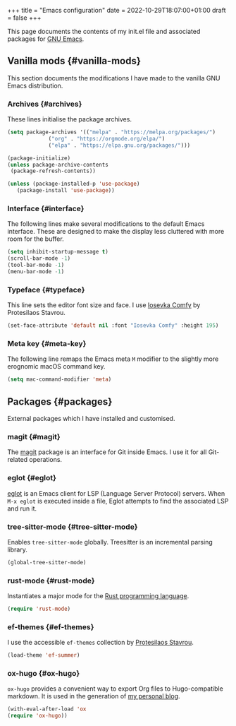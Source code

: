 +++
title = "Emacs configuration"
date = 2022-10-29T18:07:00+01:00
draft = false
+++

This page documents the contents of my init.el file and associated packages for [GNU Emacs](https://www.gnu.org/software/emacs/).


## Vanilla mods {#vanilla-mods}

This section documents the modifications I have made to the vanilla GNU Emacs distribution.


### Archives {#archives}

These lines initialise the package archives.

```lisp
(setq package-archives '(("melpa" . "https://melpa.org/packages/")
			 ("org" . "https://orgmode.org/elpa/")
			 ("elpa" . "https://elpa.gnu.org/packages/")))

(package-initialize)
(unless package-archive-contents
 (package-refresh-contents))

(unless (package-installed-p 'use-package)
   (package-install 'use-package))
```


### Interface {#interface}

The following lines make several modifications to the default Emacs interface. These are designed to make the display less cluttered with more room for the buffer.

```lisp
(setq inhibit-startup-message t)
(scroll-bar-mode -1)
(tool-bar-mode -1)
(menu-bar-mode -1)
```


### Typeface {#typeface}

This line sets the editor font size and face. I use [Iosevka Comfy](https://gitlab.com/protesilaos/iosevka-comfy) by Protesilaos Stavrou.

```lisp
(set-face-attribute 'default nil :font "Iosevka Comfy" :height 195)
```


### Meta key {#meta-key}

The following line remaps the Emacs meta `M` modifier to the slightly more erognomic macOS command key.

```lisp
(setq mac-command-modifier 'meta)
```


## Packages {#packages}

External packages which I have installed and customised.


### magit {#magit}

The [magit](https://magit.vc/) package is an interface for Git inside Emacs. I use it for all Git-related operations.


### eglot {#eglot}

[eglot](https://github.com/joaotavora/eglot) is an Emacs client for LSP (Language Server Protocol) servers. When `M-x eglot` is executed inside a file, Eglot attempts to find the associated LSP and run it.


### tree-sitter-mode {#tree-sitter-mode}

Enables `tree-sitter-mode` globally. Treesitter is an incremental parsing library.

```lisp
(global-tree-sitter-mode)
```


### rust-mode {#rust-mode}

Instantiates a major mode for the [Rust programming language](https://www.rust-lang.org/).

```lisp
(require 'rust-mode)
```


### ef-themes {#ef-themes}

I use the accessible `ef-themes` collection by [Protesilaos Stavrou](https://protesilaos.com/).

```lisp
(load-theme 'ef-summer)
```


### ox-hugo {#ox-hugo}

`ox-hugo` provides a convenient way to export Org files to Hugo-compatible markdown. It is used in the generation of [my personal blog](https://ben-maclaurin.github.io/).

```lisp
(with-eval-after-load 'ox
(require 'ox-hugo))
```
